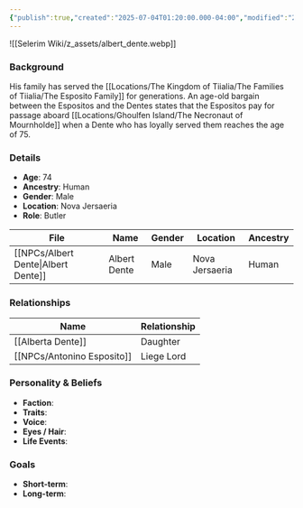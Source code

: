 ```yaml
---
{"publish":true,"created":"2025-07-04T01:20:00.000-04:00","modified":"2025-07-05T09:33:08.802-04:00","published":"2025-07-05T09:33:08.802-04:00","cssclasses":"","Age":"74","Ancestry":"Human","Gender":"Male","Location":"Nova Jersaeria","Role":"Butler"}
---
```



![[Selerim Wiki/z_assets/albert_dente.webp]]

### Background
His family has served the [[Locations/The Kingdom of Tiialia/The Families of Tiialia/The Esposito Family]] for generations. An age-old bargain between the Espositos and the Dentes states that the Espositos pay for passage aboard [[Locations/Ghoulfen Island/The Necronaut of Mournholde]] when a Dente who has loyally served them reaches the age of 75.

### Details
- **Age**: 74
- **Ancestry**: Human
- **Gender**: Male
- **Location**: Nova Jersaeria
- **Role**: Butler

| File                                                | Name         | Gender | Location       | Ancestry |
| --------------------------------------------------- | ------------ | ------ | -------------- | -------- |
| [[NPCs/Albert Dente\|Albert Dente]] | Albert Dente | Male   | Nova Jersaeria | Human    |


### Relationships

| Name                  | Relationship |
| --------------------- | ------------ |
| [[Alberta Dente]]     | Daughter     |
| [[NPCs/Antonino Esposito]] | Liege Lord   |

### Personality & Beliefs
- **Faction**:  
- **Traits**:  
- **Voice**:  
- **Eyes / Hair**:  
- **Life Events**:  

### Goals
- **Short-term**:  
- **Long-term**:  
